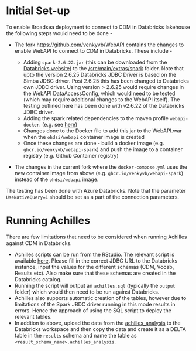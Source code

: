 # Initial Set-up
To enable Broadsea deployment to connect to CDM in Databricks lakehouse the following steps would need to be done -
* The fork https://github.com/venkyvb/WebAPI contains the changes to enable WebAPI to connect to CDM in Databricks. These include -
  - Adding `spark-2.6.22.jar` (this can be downloaded from the [Databricks website](https://www.databricks.com/spark/jdbc-drivers-archive)) to the [/src/main/extras/spark](https://github.com/venkyvb/WebAPI/tree/master/src/main/extras/spark) folder.  Note that upto the version 2.6.25 Databricks JDBC Driver is based on the Simba JDBC driver. Post 2.6.25 this has been changed to Databricks own JDBC driver. Using version > 2.6.25 would require changes in the WebAPI DataAccessConfig, which would need to be tested (which may require additional changes to the WebAPI itself). The testing outlined here has been done with v2.6.22 of the Databricks JDBC driver.
  - Adding the spark related dependencies to the maven profile `webapi-docker`. (e.g. see [here](https://github.com/venkyvb/WebAPI/blob/4569019d8eb8e766ac5483df94e4dc034bcfe2ae/pom.xml#LL1336-L1382C15))
  - Changes done to the Docker file to add this jar to the WebAPI.war when the `ohdsi/webapi` container image is created
  - Once these changes are done - build a docker image (e.g. `ghcr.io/venkyvb/webapi-spark`) and push the image to a container registry (e.g. Github Container registry)

* The changes in the current fork where the `docker-compose.yml` uses the new container image from above (e.g. `ghcr.io/venkyvb/webapi-spark`) instead of the `ohdsi/webapi` image.

The testing has been done with Azure Databricks. Note that the parameter `UseNativeQuery=1` should be set as a part of the connection parameters.

# Running Achilles
There are few limitations that need to be considered when running Achilles against CDM in Databricks.
* Achilles scripts can be run from the RStudio. The relevant script is available [here](./RunningAchillesDatabricks.R). Please fill in the correct JDBC URL to the Databricks instance, input the values for the different schemas (CDM, Vocab, Results etc). Also make sure that these schemas are created in the Databricks catalog.
* Running the script will output an `achilles.sql` (typically the `output` folder) which would then need to be run against Databricks.
* Achilles also supports automatic creation of the tables, however due to limitations of the Spark JBDC driver running in this mode results in errors. Hence the approach of using the SQL script to deploy the relevant tables.
* In addtion to above, upload the data from the [achilles_analysis](achilles_analysis_details.csv) to the Databricks workspace and then copy the data and create it as a DELTA table in the `results` schema and name the table as `<result_schema_name>.achilles_analysis`.
